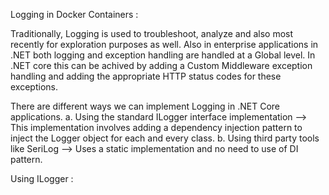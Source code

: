 	
  Logging in Docker Containers :
  
  Traditionally, Logging is used to troubleshoot, analyze and also most recently for exploration purposes as well. Also in enterprise applications in .NET both logging and 
  exception handling are handled at a Global level. In .NET core this can be achived by adding a Custom Middleware exception handling and adding the appropriate HTTP status codes 
  for these exceptions.
  
  There are different ways we can implement Logging in .NET Core applications. 
  a. Using the standard ILogger interface implementation --> This implementation involves adding a dependency injection pattern to inject the Logger object for each and every class.
  b. Using third party tools like SeriLog --> Uses a static implementation and no need to use of DI pattern.

Using ILogger : 
  
  
  
  
